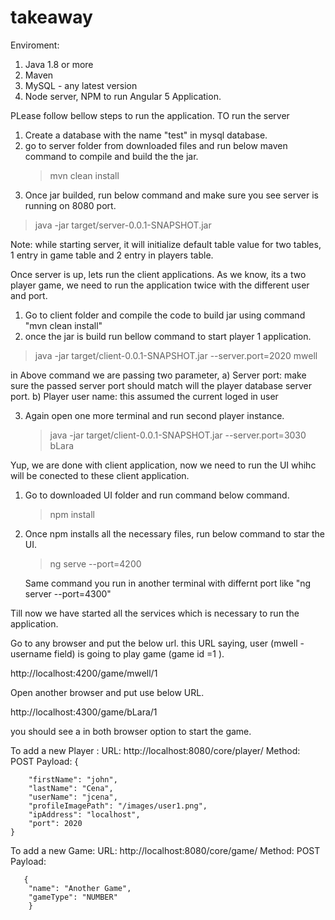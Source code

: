 # takeaway

Enviroment:
1. Java 1.8 or more
2. Maven
3. MySQL - any latest version
4. Node server, NPM to run Angular 5 Application.

PLease follow bellow steps to run the application.
TO run the server
1. Create a database with the name "test" in mysql database.
2. go to server folder from downloaded files and run below maven command to compile and build the the jar.
   > mvn clean install
3. Once jar builded, run below command and make sure you see server is running on 8080 port.
 >  java -jar target/server-0.0.1-SNAPSHOT.jar
 
 
 Note: while starting server, it will initialize default table value for two tables, 1 entry in game table and 2 entry in players table.
 
Once server is up, lets run the client applications.
As we know, its a two player game, we need to run the application twice with the different user and port.

1. Go to client folder and compile the code to build jar using command "mvn clean install"
2. once the jar is build run bellow command to start player 1 application.
  >   java -jar target/client-0.0.1-SNAPSHOT.jar --server.port=2020 mwell

  in Above command we are passing two parameter, 
    a) Server port: make sure the passed server port should match will the player database server port.
    b) Player user name: this assumed the current loged in user 

3. Again open one more terminal and run second player instance.
   > java -jar target/client-0.0.1-SNAPSHOT.jar --server.port=3030 bLara
    
Yup, we are done with client application, now we need to run the UI whihc will be conected to these client application.

1. Go to downloaded UI folder and run command below command.
     > npm install
2. Once npm installs all the necessary files, run below command to star the UI.
     > ng serve --port=4200
     
     Same command you run in another terminal with differnt port like "ng server --port=4300"
     
 Till now we have started all the services which is necessary to run the application.
 
 Go to any browser and put the below url. this URL saying, user (mwell - username field) is going to play game (game id =1 ).
 
 http://localhost:4200/game/mwell/1
 
 Open another browser and put use below URL.
 
  http://localhost:4300/game/bLara/1
  
  you should see a in both browser option to start the game.
  
  
  To add a new Player :
  URL: http://localhost:8080/core/player/
  Method: POST
  Payload: 
      {
       
        "firstName": "john",
        "lastName": "Cena",
        "userName": "jcena",
        "profileImagePath": "/images/user1.png",
        "ipAddress": "localhost",
        "port": 2020
    }
    
  To add a new Game:
  URL: http://localhost:8080/core/game/
  Method: POST
  Payload:
  
       {
        "name": "Another Game",
        "gameType": "NUMBER"
        }
